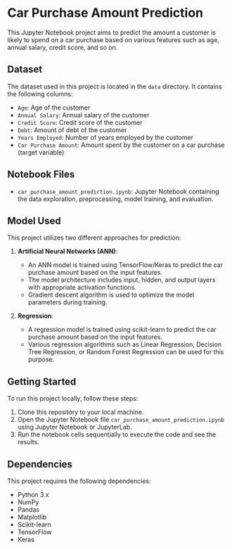# Car Purchase Amount Prediction

This Jupyter Notebook project aims to predict the amount a customer is likely to spend on a car purchase based on various features such as age, annual salary, credit score, and so on.

## Dataset

The dataset used in this project is located in the `data` directory. It contains the following columns:

- `Age`: Age of the customer
- `Annual Salary`: Annual salary of the customer
- `Credit Score`: Credit score of the customer
- `Debt`: Amount of debt of the customer
- `Years Employed`: Number of years employed by the customer
- `Car Purchase Amount`: Amount spent by the customer on a car purchase (target variable)

## Notebook Files

- `car_purchase_amount_prediction.ipynb`: Jupyter Notebook containing the data exploration, preprocessing, model training, and evaluation.

## Model Used

This project utilizes two different approaches for prediction:

1. **Artificial Neural Networks (ANN)**:
   - An ANN model is trained using TensorFlow/Keras to predict the car purchase amount based on the input features.
   - The model architecture includes input, hidden, and output layers with appropriate activation functions.
   - Gradient descent algorithm is used to optimize the model parameters during training.

2. **Regression**:
   - A regression model is trained using scikit-learn to predict the car purchase amount based on the input features.
   - Various regression algorithms such as Linear Regression, Decision Tree Regression, or Random Forest Regression can be used for this purpose.

## Getting Started

To run this project locally, follow these steps:

1. Clone this repository to your local machine.
2. Open the Jupyter Notebook file `car_purchase_amount_prediction.ipynb` using Jupyter Notebook or JupyterLab.
3. Run the notebook cells sequentially to execute the code and see the results.

## Dependencies

This project requires the following dependencies:

- Python 3.x
- NumPy
- Pandas
- Matplotlib
- Scikit-learn
- TensorFlow
- Keras


